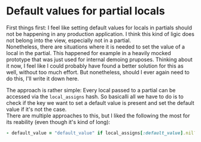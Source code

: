 # Default values for partial locals

First things first: I feel like setting default values for locals in partials
should not be happening in any production application. I think this kind of ligic does
not belong into the view, especially not in a partial.  
Nonetheless, there are situations where it is needed to set the value of a
local in the partial. This happened for example in a heavily mocked prototype
that was just used for internal demoing pruposes. Thinking about it now, I feel
like I could probably have found a better solution for this as well, without too
much effort. But nonetheless, should I ever again need to do this, I'll write it
down here.

The approach is rather simple: Every local passed to a partial can be accessed
via the `local_assigns` hash. So basicalli all we have to do is to check if the
key we want to set a default value is present and set the default value if it's
not the case.  
There are multiple approaches to this, but I liked the following the most for
its reability (even though it's kind of long):

```ruby
- default_value = "default_value" if local_assigns[:default_value].nil?
```
